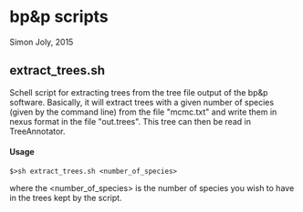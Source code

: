 # bp&p scripts

Simon Joly, 2015

## extract_trees.sh

Schell script for extracting trees from the tree file output of the bp&p software. Basically, it will extract trees with a given number of species (given by the command line) from the file "mcmc.txt" and write them in nexus format in the file "out.trees". This tree can then be read in TreeAnnotator.

#### Usage

```$>sh extract_trees.sh <number_of_species>```

where the <number_of_species> is the number of species you wish to have in the trees kept by the script.
